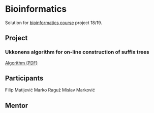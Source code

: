 # Bioinformatics

Solution for [bioinformatics course](https://www.fer.unizg.hr/en/course/bio) project 18/19.

## Project

### Ukkonens algorithm for on-line construction of suffix trees

[Algorithm (PDF)](https://www.cs.helsinki.fi/u/ukkonen/SuffixT1.pdf)

## Participants

Filip Matijević
Marko Raguž
Mislav Marković

## Mentor

